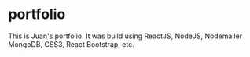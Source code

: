# portfolio
This is Juan's portfolio. It was build using ReactJS, NodeJS, Nodemailer MongoDB, CSS3, React Bootstrap, etc. 
